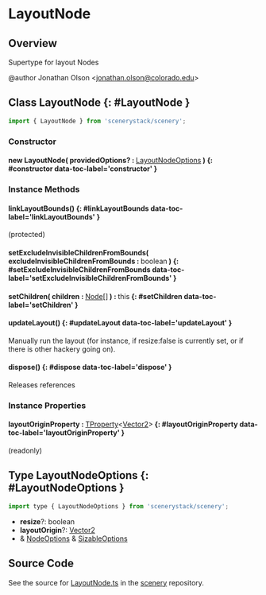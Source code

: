 # LayoutNode

## Overview

Supertype for layout Nodes

@author Jonathan Olson &lt;jonathan.olson@colorado.edu&gt;

## Class LayoutNode {: #LayoutNode }


```js
import { LayoutNode } from 'scenerystack/scenery';
```
### Constructor

#### new LayoutNode( providedOptions? : <span style="font-weight: 400;">[LayoutNodeOptions](../scenery/LayoutNode.md#LayoutNodeOptions)</span> ) {: #constructor data-toc-label='constructor' }

### Instance Methods

#### linkLayoutBounds() {: #linkLayoutBounds data-toc-label='linkLayoutBounds' }

(protected)

#### setExcludeInvisibleChildrenFromBounds( excludeInvisibleChildrenFromBounds : <span style="font-weight: 400;"><span style="color: hsla(calc(var(--md-hue) + 180deg),80%,40%,1);">boolean</span></span> ) {: #setExcludeInvisibleChildrenFromBounds data-toc-label='setExcludeInvisibleChildrenFromBounds' }

#### setChildren( children : <span style="font-weight: 400;">[Node](../scenery/Node.md)[]</span> ) : <span style="font-weight: 400;"><span style="color: hsla(calc(var(--md-hue) + 180deg),80%,40%,1);">this</span></span> {: #setChildren data-toc-label='setChildren' }

#### updateLayout() {: #updateLayout data-toc-label='updateLayout' }

Manually run the layout (for instance, if resize:false is currently set, or if there is other hackery going on).

#### dispose() {: #dispose data-toc-label='dispose' }

Releases references

### Instance Properties

#### layoutOriginProperty : <span style="font-weight: 400;">[TProperty](../axon/TProperty.md)&lt;[Vector2](../dot/Vector2.md)&gt;</span> {: #layoutOriginProperty data-toc-label='layoutOriginProperty' }

(readonly)



## Type LayoutNodeOptions {: #LayoutNodeOptions }


```js
import type { LayoutNodeOptions } from 'scenerystack/scenery';
```
- **resize**?: <span style="color: hsla(calc(var(--md-hue) + 180deg),80%,40%,1);">boolean</span>
- **layoutOrigin**?: [Vector2](../dot/Vector2.md)
- &amp; [NodeOptions](../scenery/Node.md#NodeOptions) &amp; [SizableOptions](../scenery/Sizable.md#SizableOptions)




## Source Code

See the source for [LayoutNode.ts](https://github.com/phetsims/scenery/blob/main/js/layout/nodes/LayoutNode.ts) in the [scenery](https://github.com/phetsims/scenery) repository.
